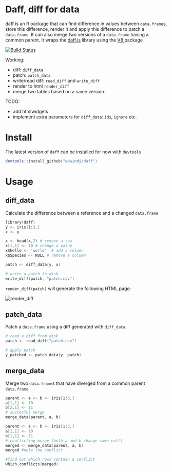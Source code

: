 # Daff, diff for data

daff is an R package that can find difference in values between `data.frame`s, store this difference, render it and apply this difference to patch a `data.frame`. It can also merge two versions of a `data.frame` having a common parent.
It wraps the [daff.js](http://paulfitz.github.io/daff/) library using the [V8 ](https://github.com/jeroenooms/v8) package

[![Build Status](https://travis-ci.org/edwindj/daff.svg?branch=master)](https://travis-ci.org/edwindj/daff)

Working:

- diff: `diff_data`
- patch: `patch_data`
- write/read diff: `read_diff` and `write_diff`
- render to html `render_diff`
- merge two tables based on a same version.

TODO:

- add htmlwidgets
- implement extra parameters for `diff_data`: `ids`, `ignore` etc.

# Install

The latest version of `daff` can be installed for now with `devtools`

```S
devtools::install_github("edwindj/daff")
```

# Usage

## diff_data

Calculate the difference between a reference and a changed `data.frame`
```S
library(daff)
y <- iris[1:3,]
x <- y

x <- head(x,2) # remove a row
x[1,1] <- 10 # change a value
x$hello <- "world"  # add a column
x$Species <- NULL # remove a column

patch <- diff_data(y, x)

# write a patch to disk
write_diff(patch, "patch.csv")
```

`render_diff(patch)` will generate the following HTML page:

![render_diff](examples/render_diff.png "render_diff")


## patch_data

Patch a `data.frame` using a diff generated with `diff_data`.
```S
# read a diff from disk
patch <- read_diff("patch.csv")

# apply patch
y_patched <- patch_data(y, patch)
```

## merge_data

Merge two `data.frame`s that have diverged from a common parent `data.frame`.
```S
parent <- a <- b <- iris[1:3,]
a[1,1] <- 10
b[2,1] <- 11
# succesful merge
merge_data(parent, a, b)

parent <- a <- b <- iris[1:3,]
a[1,1] <- 10
b[1,1] <- 11
# conflicting merge (both a and b change same cell)
merged <- merge_data(parent, a, b)
merged #note the conflict

#find out which rows contain a conflict
which_conflicts(merged)
```
